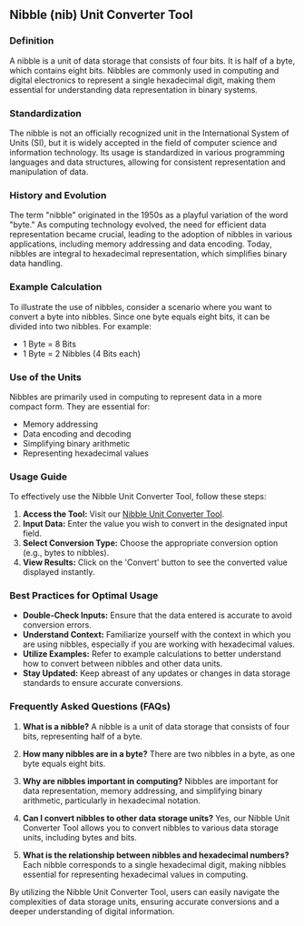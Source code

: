 ## Nibble (nib) Unit Converter Tool

### Definition
A nibble is a unit of data storage that consists of four bits. It is half of a byte, which contains eight bits. Nibbles are commonly used in computing and digital electronics to represent a single hexadecimal digit, making them essential for understanding data representation in binary systems.

### Standardization
The nibble is not an officially recognized unit in the International System of Units (SI), but it is widely accepted in the field of computer science and information technology. Its usage is standardized in various programming languages and data structures, allowing for consistent representation and manipulation of data.

### History and Evolution
The term "nibble" originated in the 1950s as a playful variation of the word "byte." As computing technology evolved, the need for efficient data representation became crucial, leading to the adoption of nibbles in various applications, including memory addressing and data encoding. Today, nibbles are integral to hexadecimal representation, which simplifies binary data handling.

### Example Calculation
To illustrate the use of nibbles, consider a scenario where you want to convert a byte into nibbles. Since one byte equals eight bits, it can be divided into two nibbles. For example:
- 1 Byte = 8 Bits
- 1 Byte = 2 Nibbles (4 Bits each)

### Use of the Units
Nibbles are primarily used in computing to represent data in a more compact form. They are essential for:
- Memory addressing
- Data encoding and decoding
- Simplifying binary arithmetic
- Representing hexadecimal values

### Usage Guide
To effectively use the Nibble Unit Converter Tool, follow these steps:
1. **Access the Tool:** Visit our [Nibble Unit Converter Tool](https://www.inayam.co/unit-converter/data_storage_si).
2. **Input Data:** Enter the value you wish to convert in the designated input field.
3. **Select Conversion Type:** Choose the appropriate conversion option (e.g., bytes to nibbles).
4. **View Results:** Click on the 'Convert' button to see the converted value displayed instantly.

### Best Practices for Optimal Usage
- **Double-Check Inputs:** Ensure that the data entered is accurate to avoid conversion errors.
- **Understand Context:** Familiarize yourself with the context in which you are using nibbles, especially if you are working with hexadecimal values.
- **Utilize Examples:** Refer to example calculations to better understand how to convert between nibbles and other data units.
- **Stay Updated:** Keep abreast of any updates or changes in data storage standards to ensure accurate conversions.

### Frequently Asked Questions (FAQs)

1. **What is a nibble?**
   A nibble is a unit of data storage that consists of four bits, representing half of a byte.

2. **How many nibbles are in a byte?**
   There are two nibbles in a byte, as one byte equals eight bits.

3. **Why are nibbles important in computing?**
   Nibbles are important for data representation, memory addressing, and simplifying binary arithmetic, particularly in hexadecimal notation.

4. **Can I convert nibbles to other data storage units?**
   Yes, our Nibble Unit Converter Tool allows you to convert nibbles to various data storage units, including bytes and bits.

5. **What is the relationship between nibbles and hexadecimal numbers?**
   Each nibble corresponds to a single hexadecimal digit, making nibbles essential for representing hexadecimal values in computing.

By utilizing the Nibble Unit Converter Tool, users can easily navigate the complexities of data storage units, ensuring accurate conversions and a deeper understanding of digital information.